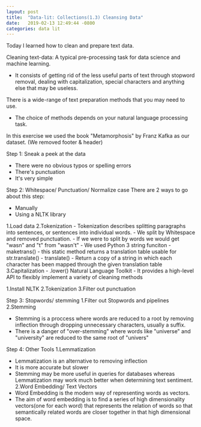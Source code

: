 ```yaml
---
layout: post
title:  "Data-lit: Collections(1.3) Cleansing Data"
date:   2019-02-13 12:49:44 -0800
categories: data lit
---
```

Today I learned how to clean and prepare text data.

Cleaning text-data: A typical pre-processing task for data science and machine learning.
- It consists of getting rid of the less useful  parts of text through stopword
removal, dealing with capitalization, special characters and anything else that
may be useless.

There is a wide-range of text preparation methods that you may need to use.
- The choice of methods depends on your natural language processing task.

In this exercise we used the book "Metamorphosis" by Franz Kafka as our dataset.
(We removed footer & header)

Step 1: Sneak a peek at the data
- There were no obvious typos or spelling errors
- There's punctuation
- It's very simple

Step 2: Whitespace/ Punctuation/ Normalize case
There are 2 ways to go about this step:
- Manually
- Using a NLTK library

<Manually>
1.Load data
2.Tokenization
 - Tokenization describes splitting paragraphs into sentences, or sentences into
   individual words.
 - We split by Whitespace and removed punctuation.
 - If we were to split by words we would get "wasn" and "t" from "wasn't"
 - We used Python 3 string funciton
 - maketrans() - this static method returns a translation table usable for str.translate()
 - translate() - Return a copy of a string in which each character has been mapped
   through the given translation table
3.Capitalization
 - .lower()

<NLTK>
Natural Language Toolkit
- It provides a high-level API to flexibly implement a variety of cleaning methods

1.Install NLTK
2.Tokenization
3.Filter out punctuation

Step 3: Stopwords/ stemming
1.Filter out Stopwords and pipelines
2.Stemming
 - Stemming is a proccess where words are reduced to a root by removing inflection
   through dropping unnecessary characters, usually a suffix.
 - There is a danger of "over-stemming" where words like "universe" and "university"
   are reduced to the same root of "univers"

Step 4: Other Tools
1.Lemmatization
 - Lemmatization is an alternative to removing inflection
 - It is more accurate but slower
 - Stemming may be more useful in queries for databases whereas Lemmatization may
   work much better when determining text sentiment.
2.Word Embedding/ Text Vectors
 - Word Embedding is the modern way of representing words as vectors.
 - The aim of word embedding is to find a series of high dimensionality vectors(one
   for each word) that represents the relation of words so that semantically related
   words are closer together in that high dimensional space.
